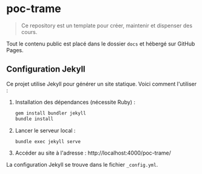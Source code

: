 # poc-trame

> Ce repository est un template pour créer, maintenir et dispenser des cours.

Tout le contenu public est placé dans le dossier `docs` et hébergé sur GitHub Pages.

## Configuration Jekyll

Ce projet utilise Jekyll pour générer un site statique. Voici comment l'utiliser :

1. Installation des dépendances (nécessite Ruby) :
   ```bash
   gem install bundler jekyll
   bundle install
   ```

2. Lancer le serveur local :
   ```bash
   bundle exec jekyll serve
   ```

3. Accéder au site à l'adresse : http://localhost:4000/poc-trame/

La configuration Jekyll se trouve dans le fichier `_config.yml`.
